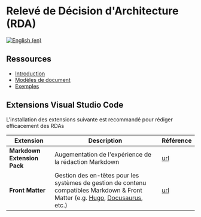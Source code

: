 # Relevé de Décision d'Architecture (RDA)

[![English (en)](https://img.shields.io/badge/lang-en-red.svg)](/README.en.md)

## Ressources

* [Introduction](/docs/README.md)
* [Modèles de document](/docs/templates)
* [Exemples](/docs/examples)

## Extensions Visual Studio Code

L'installation des extensions suivante est recommandé pour rédiger efficacement des RDAs

| Extension | Description | Référence |
| --- | --- | --- |
| **Markdown Extension Pack** | Augementation de l'expérience de la rédaction Markdown | [url](https://marketplace.visualstudio.com/items?itemName=bat67.markdown-extension-pack) |
| **Front Matter** | Gestion des en-têtes pour les systèmes de gestion de contenu compatibles Markdown & Front Matter (e.g. [Hugo](https://gohugo.io/), [Docusaurus](https://docusaurus.io/), etc.) | [url](https://marketplace.visualstudio.com/items?itemName=eliostruyf.vscode-front-matter) |
